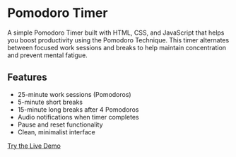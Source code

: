 # Pomodoro Timer

A simple Pomodoro Timer built with HTML, CSS, and JavaScript that helps you boost productivity using the Pomodoro Technique. This timer alternates between focused work sessions and breaks to help maintain concentration and prevent mental fatigue.

## Features

- 25-minute work sessions (Pomodoros)
- 5-minute short breaks
- 15-minute long breaks after 4 Pomodoros
- Audio notifications when timer completes
- Pause and reset functionality
- Clean, minimalist interface

[Try the Live Demo](https://pomodoro-timer-blue-seven.vercel.app/)
